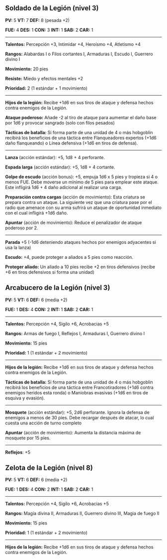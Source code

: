 ## Soldado de la Legión (nivel 3)

**PV:** 5			**VT:** 7	 		**DEF:** 8 (pesada +2)

**FUE:** 4 	**DES:** 1	**CON:** 3	**INT:** 1	**SAB:** 2	**CAR:** 1

------

**Talentos:** Percepción +3, Intimidar +4, Heroísmo +4, Atletismo +4

**Rangos:** Alabardas I o Filos cortantes I, Armaduras I, Escudo  I, Guerrero divino I

**Movimiento:** 20 pies

**Resiste:** Miedo y efectos mentales +2

**Prioridad:** 2 (1 estándar + 1 movimiento)

****

**Hijos de la legión:** Recibe +1d6 en sus tiros de ataque y defensa hechos contra enemigos de la Legión.

**Ataque poderoso:** Añade -2 al tiro de ataque para aumentar el daño base por 1d6 y provocar sangrado (solo con filos pesados)

**Tácticas de batalla:** Si forma parte de una unidad de 4 o más hobgoblin recibirá los beneficios de una táctica entre Flanqueadores expertos (+1d6 daño flanqueando) o Línea defensiva (+1d6 en tiros de defensa).

****

**Lanza** (acción estándar): +5, 1d8 + 4 perforante. 

**Espada larga** (acción estándar): +5, 1d8 + 4 cortante.

**Golpe de escudo** (acción bonus): +5, empuja 1d6 x 5 pies y tropieza si 4 o menos FUE. Debe moverse un mínimo de 5 pies para emplear este ataque. Este infligirá 1d6 + 4 daño adicional al realizar una carga.

**Preparación contra cargas** (acción de movimiento): Esta criatura se prepara contra un ataque. La siguiente vez que una criatura pase por el radio que amenace con su arma sufrirá un ataque de oportunidad inmediato con el cual infligirá +1d6 daño.

**Apuntar** (acción de movimiento): Reduce el penalizador de ataque poderoso por 2.

------

**Parada** +5 (-1d6 deteniendo ataques hechos por enemigos adyacentes si usa la lanza)

**Escudo:** +4, puede proteger a aliados a 5 pies como reacción.

**Proteger aliado:** Un aliado a 10 pies recibe +2 en tiros defensivos (recibe +6 en tiros defensivos si forma una unidad)

## Arcabucero de la Legión (nivel 3)

**PV:** 5			**VT:** 6	 		**DEF:** 6 (media +2)

**FUE:** 1	**DES:** 4	**CON:** 2	 **INT:** 1	**SAB:** 2	**CAR:** 1

------

**Talentos:** Percepción +4, Sigilo +6, Acrobacias +5

**Rangos:** Armas de fuego I, Reflejos I, Armaduras I, Guerrero divino I

**Movimiento:** 15 pies

**Prioridad:** 1 (1 estándar + 2 movimiento)

****

**Hijos de la legión:** Recibe +1d6 en sus tiros de ataque y defensa hechos contra enemigos de la Legión.

**Tácticas de batalla:** Si forma parte de una unidad de 4 o más hobgoblin recibirá los beneficios de una táctica entre Francotiradores (+1d6 contra enemigos heridos esta ronda) o Maniobras evasivas (+1d6 en tiros de esquiva y evasión).

------

**Mosquete** (acción estándar): +5, 2d6 perforante. Ignora la defensa de enemigos a menos de 30 pies. Debe recargar después de atacar, lo cual cuesta una acción de turno completo

**Apuntar** (acción de movimiento): Aumenta la distancia máxima de mosquete por 15 pies.

------

**Reflejos**: +5

## Zelota de la Legión (nivel 8)

**PV:** 5			**VT:** 6	 		**DEF:** 6 (media +2)

**FUE:** 1	**DES:** 4	**CON:** 2	 **INT:** 1	**SAB:** 2	**CAR:** 1

------

**Talentos:** Percepción +4, Sigilo +6, Acrobacias +5

**Rangos:** Magia divina II, Armaduras II, Guerrero divino III, Magia de fuego II

**Movimiento:** 15 pies

**Prioridad:** 1 (1 estándar + 2 movimiento)

****

**Hijos de la legión:** Recibe +1d6 en sus tiros de ataque y defensa hechos contra enemigos de la Legión.

